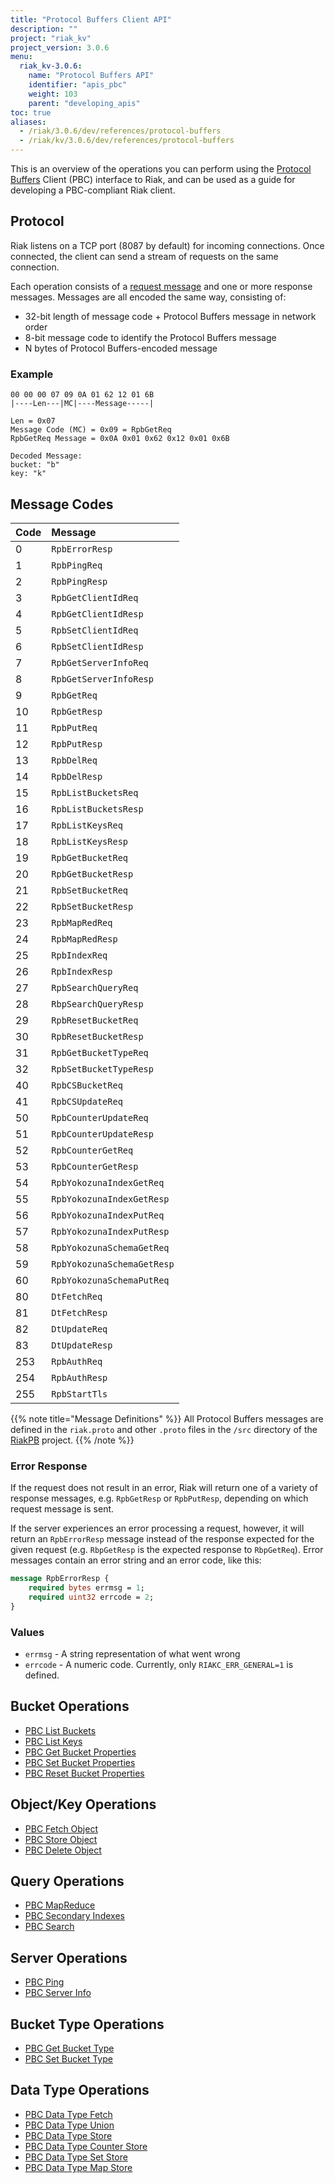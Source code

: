 ```yaml
---
title: "Protocol Buffers Client API"
description: ""
project: "riak_kv"
project_version: 3.0.6
menu:
  riak_kv-3.0.6:
    name: "Protocol Buffers API"
    identifier: "apis_pbc"
    weight: 103
    parent: "developing_apis"
toc: true
aliases:
  - /riak/3.0.6/dev/references/protocol-buffers
  - /riak/kv/3.0.6/dev/references/protocol-buffers
---
```


This is an overview of the operations you can perform using the
[Protocol Buffers](https://code.google.com/p/protobuf/) Client (PBC)
interface to Riak, and can be used as a guide for developing a
PBC-compliant Riak client.

## Protocol

Riak listens on a TCP port (8087 by default) for incoming connections.
Once connected, the client can send a stream of requests on the same
connection.

Each operation consists of a [request message](https://developers.google.com/protocol-buffers/docs/encoding) and one or more response messages. Messages are all encoded the same way, consisting of:

* 32-bit length of message code + Protocol Buffers message in network
  order
* 8-bit message code to identify the Protocol Buffers message
* N bytes of Protocol Buffers-encoded message

### Example

```
00 00 00 07 09 0A 01 62 12 01 6B
|----Len---|MC|----Message-----|

Len = 0x07
Message Code (MC) = 0x09 = RpbGetReq
RpbGetReq Message = 0x0A 0x01 0x62 0x12 0x01 0x6B

Decoded Message:
bucket: "b"
key: "k"
```

## Message Codes

Code | Message |
:----|:--------|
0 | `RpbErrorResp` |
1 | `RpbPingReq` |
2 | `RpbPingResp` |
3 | `RpbGetClientIdReq` |
4 | `RpbGetClientIdResp` |
5 | `RpbSetClientIdReq` |
6 | `RpbSetClientIdResp` |
7 | `RpbGetServerInfoReq` |
8 | `RpbGetServerInfoResp` |
9 | `RpbGetReq` |
10 | `RpbGetResp` |
11 | `RpbPutReq` |
12 | `RpbPutResp` |
13 | `RpbDelReq` |
14 | `RpbDelResp` |
15 | `RpbListBucketsReq` |
16 | `RpbListBucketsResp` |
17 | `RpbListKeysReq` |
18 | `RpbListKeysResp` |
19 | `RpbGetBucketReq` |
20 | `RpbGetBucketResp` |
21 | `RpbSetBucketReq` |
22 | `RpbSetBucketResp` |
23 | `RpbMapRedReq` |
24 | `RpbMapRedResp` |
25 | `RpbIndexReq` |
26 | `RpbIndexResp` |
27 | `RpbSearchQueryReq` |
28 | `RbpSearchQueryResp` |
29 | `RpbResetBucketReq` |
30 | `RpbResetBucketResp` |
31 | `RpbGetBucketTypeReq` |
32 | `RpbSetBucketTypeResp` |
40 | `RpbCSBucketReq` |
41 | `RpbCSUpdateReq` |
50 | `RpbCounterUpdateReq` |
51 | `RpbCounterUpdateResp` |
52 | `RpbCounterGetReq` |
53 | `RpbCounterGetResp` |
54 | `RpbYokozunaIndexGetReq` |
55 | `RpbYokozunaIndexGetResp` |
56 | `RpbYokozunaIndexPutReq` |
57 | `RpbYokozunaIndexPutResp` |
58 | `RpbYokozunaSchemaGetReq` |
59 | `RpbYokozunaSchemaGetResp` |
60 | `RpbYokozunaSchemaPutReq` |
80 | `DtFetchReq` |
81 | `DtFetchResp` |
82 | `DtUpdateReq` |
83 | `DtUpdateResp` |
253 | `RpbAuthReq` |
254 | `RpbAuthResp` |
255 | `RpbStartTls` |

{{% note title="Message Definitions" %}}
All Protocol Buffers messages are defined in the `riak.proto` and other
`.proto` files in the `/src` directory of the
<a href="https://github.com/basho/riak_pb">RiakPB</a> project.
{{% /note %}}

### Error Response

If the request does not result in an error, Riak will return one of a
variety of response messages, e.g. `RpbGetResp` or `RpbPutResp`,
depending on which request message is sent.

If the server experiences an error processing a request, however, it
will return an `RpbErrorResp` message instead of the response expected
for the given request (e.g. `RbpGetResp` is the expected response to
`RbpGetReq`). Error messages contain an error string and an error code,
like this:

```protobuf
message RpbErrorResp {
    required bytes errmsg = 1;
    required uint32 errcode = 2;
}
```

### Values

* `errmsg` - A string representation of what went wrong
* `errcode` - A numeric code. Currently, only `RIAKC_ERR_GENERAL=1`
  is defined.

## Bucket Operations

* [PBC List Buckets]({{<baseurl>}}riak/kv/3.0.6/developing/api/protocol-buffers/list-buckets)
* [PBC List Keys]({{<baseurl>}}riak/kv/3.0.6/developing/api/protocol-buffers/list-keys)
* [PBC Get Bucket Properties]({{<baseurl>}}riak/kv/3.0.6/developing/api/protocol-buffers/get-bucket-props)
* [PBC Set Bucket Properties]({{<baseurl>}}riak/kv/3.0.6/developing/api/protocol-buffers/set-bucket-props)
* [PBC Reset Bucket Properties]({{<baseurl>}}riak/kv/3.0.6/developing/api/protocol-buffers/reset-bucket-props)

## Object/Key Operations

* [PBC Fetch Object]({{<baseurl>}}riak/kv/3.0.6/developing/api/protocol-buffers/fetch-object)
* [PBC Store Object]({{<baseurl>}}riak/kv/3.0.6/developing/api/protocol-buffers/store-object)
* [PBC Delete Object]({{<baseurl>}}riak/kv/3.0.6/developing/api/protocol-buffers/delete-object)

## Query Operations

* [PBC MapReduce]({{<baseurl>}}riak/kv/3.0.6/developing/api/protocol-buffers/mapreduce)
* [PBC Secondary Indexes]({{<baseurl>}}riak/kv/3.0.6/developing/api/protocol-buffers/secondary-indexes)
* [PBC Search]({{<baseurl>}}riak/kv/3.0.6/developing/api/protocol-buffers/search)

## Server Operations

* [PBC Ping]({{<baseurl>}}riak/kv/3.0.6/developing/api/protocol-buffers/ping)
* [PBC Server Info]({{<baseurl>}}riak/kv/3.0.6/developing/api/protocol-buffers/server-info)

## Bucket Type Operations

* [PBC Get Bucket Type]({{<baseurl>}}riak/kv/3.0.6/developing/api/protocol-buffers/get-bucket-type)
* [PBC Set Bucket Type]({{<baseurl>}}riak/kv/3.0.6/developing/api/protocol-buffers/set-bucket-type)

## Data Type Operations

* [PBC Data Type Fetch]({{<baseurl>}}riak/kv/3.0.6/developing/api/protocol-buffers/dt-fetch)
* [PBC Data Type Union]({{<baseurl>}}riak/kv/3.0.6/developing/api/protocol-buffers/dt-union)
* [PBC Data Type Store]({{<baseurl>}}riak/kv/3.0.6/developing/api/protocol-buffers/dt-store)
* [PBC Data Type Counter Store]({{<baseurl>}}riak/kv/3.0.6/developing/api/protocol-buffers/dt-counter-store)
* [PBC Data Type Set Store]({{<baseurl>}}riak/kv/3.0.6/developing/api/protocol-buffers/dt-set-store)
* [PBC Data Type Map Store]({{<baseurl>}}riak/kv/3.0.6/developing/api/protocol-buffers/dt-map-store)





